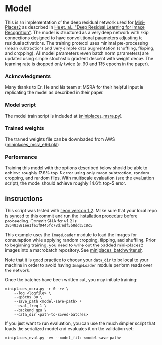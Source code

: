 # Model 
This is an implementation of the deep residual network used
for [Mini-Places2](http://6.869.csail.mit.edu/fa15/project.html) as
described in [He et. al., "Deep Residual Learning for Image
Recognition"](http://arxiv.org/abs/1512.03385).  The model is
structured as a very deep network with skip connections designed to
have convolutional parameters adjusting to residual activations. The
training protocol uses minimal pre-processing (mean subtraction) and
very simple data augmentation (shuffling, flipping, and cropping).
All model parameters (even batch norm parameters) are updated using
simple stochastic gradient descent with weight decay. The learning
rate is dropped only twice (at 90 and 135 epochs in the paper).

### Acknowledgments
Many thanks to Dr. He and his team at MSRA for their helpful input in
replicating the model as described in their paper.

### Model script
The model train script is included at ([miniplaces_msra.py](./miniplaces_msra.py)).

### Trained weights
The trained weights file can be downloaded from AWS
([miniplaces_msra_e66.pkl](https://s3-us-west-1.amazonaws.com/nervana-modelzoo/miniplaces_msra_e66.pkl))

### Performance
Training this model with the options described below should be able to achieve roughly 17.5% top-5
error using only mean subtraction, random cropping, and random flips. With multiscale evaluation (see the evaluation script),
the model should achieve roughly 14.6% top-5 error.

## Instructions
This script was tested with [neon version 1.2](https://github.com/NervanaSystems/neon/tree/v1.2.0).
Make sure that your local repo is synced to this commit and run the [installation
procedure](http://neon.nervanasys.com/docs/latest/user_guide.html#installation) before proceeding.
Commit SHA for v1.2 is  `385483881ee1fe1f0445fc78d7edf5b8ddc5c8c5`

This example uses the `ImageLoader` module to load the images for consumption while applying random
cropping, flipping, and shuffling.  Prior to beginning training, you need to write out the padded
mini-places2 images into a macrobatch repository. See [miniplaces_batchwriter.sh](./miniplaces_batchwriter.sh).

Note that it is good practice to choose your `data_dir` to be local to your machine in order to
avoid having `ImageLoader` module perform reads over the network.

Once the batches have been written out, you may initiate training:
```
miniplaces_msra.py -r 0 -vv \
    --log <logfile> \
    --epochs 80 \
    --save_path <model-save-path> \
    --eval_freq 1 \
    --backend gpu \
    --data_dir <path-to-saved-batches>
```

If you just want to run evaluation, you can use the much simpler script that loads the serialized
model and evaluates it on the validation set:

```
miniplaces_eval.py -vv --model_file <model-save-path>
```
